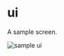 # ui

A sample screen.


![sample ui](https://user-images.githubusercontent.com/84624167/135123198-8b89f1f0-0c0b-4fdf-8070-86a19c842ce0.jpeg)
